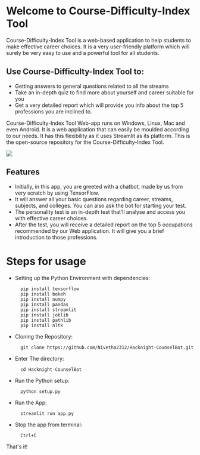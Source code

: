# Welcome to Course-Difficulty-Index Tool
Course-Difficulty-Index Tool is a web-based application to help students to make effective career choices.
It is a very user-friendly platform which will surely be very easy to use and a powerful tool for all students.
## Use Course-Difficulty-Index Tool to:
- Getting answers to general questions related to all the streams
- Take an in-depth quiz to find more about yourself and career suitable for you
- Get a very detailed report which will provide you info about the top 5 professions you are inclined to.

Course-Difficulty-Index Tool Web-app runs on Windows, Linux, Mac and even Android. It is a web application that can easily be moulded according to our needs. It has this flexibility as it uses Streamlit as its platform.
This is the open-source repository for the Course-Difficulty-Index Tool. 

![](img/21.png)

## Features
- Initially, in this app, you are greeted with a chatbot, made by us from very scratch by using TensorFlow.
- It will answer all your basic questions regarding career, streams, subjects, and colleges. You can also ask the bot for starting your test.
- The personality test is an in-depth test that’ll analyse and access you with effective career choices.
- After the test, you will receive a detailed report on the top 5 occupations recommended by our Web application. It will give you a brief introduction to those professions. 

# Steps for usage
- Setting up the Python Environment with dependencies:

        pip install tensorflow
        pip install bokeh
        pip install numpy
        pip install pandas
        pip install streamlit
        pip install joblib
        pip install pathlib
        pip install nltk

- Cloning the Repository: 

        git clone https://github.com/Nivetha2312/Hacknight-CounselBot.git
- Enter The directory: 

        cd Hacknight-CounselBot
- Run the Python setup:
        
        python setup.py
- Run the App:

        streamlit run app.py
- Stop the app from terminal:

        Ctrl+C

That's it!
